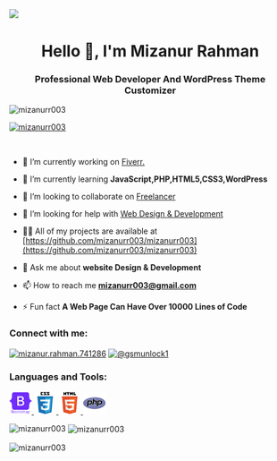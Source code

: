 <img src="https://i.ibb.co.com/RGF7PRVT/linkding-profile-size.jpg">
<h1 align="center">Hello 👋, I'm Mizanur Rahman</h1>
<h3 align="center">Professional Web Developer And WordPress Theme Customizer</h3>

<p align="left"> <img src="https://komarev.com/ghpvc/?username=mizanurr003&label=Profile%20views&color=0e75b6&style=flat" alt="mizanurr003" /> </p>

<p align="left"> <a href="https://github.com/ryo-ma/github-profile-trophy"><img src="https://github-profile-trophy.vercel.app/?username=mizanurr003" alt="mizanurr003" /></a> </p>

<p align="left"> <a href="https://twitter.com/" target="blank"><img src="https://img.shields.io/twitter/follow/?logo=twitter&style=for-the-badge" alt="" /></a> </p>

- 🔭 I’m currently working on [Fiverr.](https://www.fiverr.com/mizanurr003/buying?source=avatar_menu_profile)

- 🌱 I’m currently learning **JavaScript,PHP,HTML5,CSS3,WordPress**

- 👯 I’m looking to collaborate on [Freelancer](https://github.com/mizanurr003/mizanurr003)

- 🤝 I’m looking for help with [Web Design & Development](https://www.freelancer.com/u/mizanurr003)

- 👨‍💻 All of my projects are available at [https://github.com/mizanurr003/mizanurr003](https://github.com/mizanurr003/mizanurr003)

- 💬 Ask me about **website Design & Development**

- 📫 How to reach me **mizanurr003@gmail.com**

- ⚡ Fun fact **A Web Page Can Have Over 10000 Lines of Code**

<h3 align="left">Connect with me:</h3>
<p align="left">
<a href="https://fb.com/mizanur.rahman.741286" target="blank"><img align="center" src="https://raw.githubusercontent.com/rahuldkjain/github-profile-readme-generator/master/src/images/icons/Social/facebook.svg" alt="mizanur.rahman.741286" height="30" width="40" /></a>
<a href="https://www.youtube.com/c/@gsmunlock1" target="blank"><img align="center" src="https://raw.githubusercontent.com/rahuldkjain/github-profile-readme-generator/master/src/images/icons/Social/youtube.svg" alt="@gsmunlock1" height="30" width="40" /></a>
</p>

<h3 align="left">Languages and Tools:</h3>
<p align="left"> <a href="https://getbootstrap.com" target="_blank" rel="noreferrer"> <img src="https://raw.githubusercontent.com/devicons/devicon/master/icons/bootstrap/bootstrap-plain-wordmark.svg" alt="bootstrap" width="40" height="40"/> </a> <a href="https://www.w3schools.com/css/" target="_blank" rel="noreferrer"> <img src="https://raw.githubusercontent.com/devicons/devicon/master/icons/css3/css3-original-wordmark.svg" alt="css3" width="40" height="40"/> </a> <a href="https://www.w3.org/html/" target="_blank" rel="noreferrer"> <img src="https://raw.githubusercontent.com/devicons/devicon/master/icons/html5/html5-original-wordmark.svg" alt="html5" width="40" height="40"/> </a> <a href="https://www.php.net" target="_blank" rel="noreferrer"> <img src="https://raw.githubusercontent.com/devicons/devicon/master/icons/php/php-original.svg" alt="php" width="40" height="40"/> </a> </p>

<p><img align="left" src="https://github-readme-stats.vercel.app/api/top-langs?username=mizanurr003&show_icons=true&locale=en&layout=compact" alt="mizanurr003" /></p>

<p>&nbsp;<img align="center" src="https://github-readme-stats.vercel.app/api?username=mizanurr003&show_icons=true&locale=en" alt="mizanurr003" /></p>

<p><img align="center" src="https://github-readme-streak-stats.herokuapp.com/?user=mizanurr003&" alt="mizanurr003" /></p>

